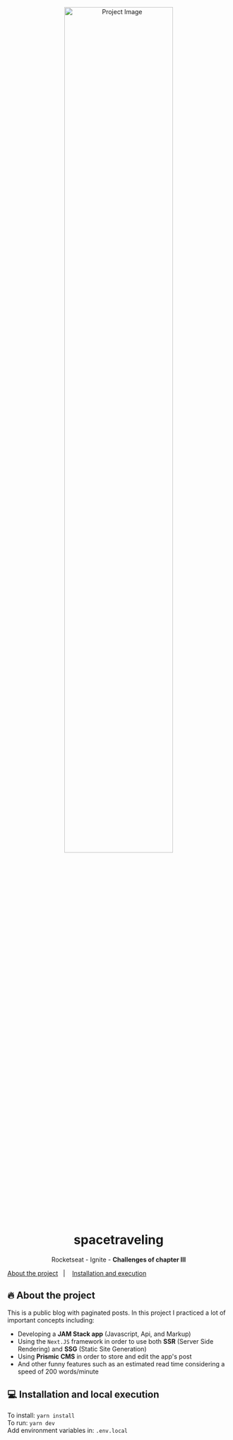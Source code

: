 <p align="center">
    <img width="70%" src="https://imgur.com/nrRSFvN.png" alt="Project Image"/>
</p>

<h1 align="center">spacetraveling</h1>

<p align="center">
  <p align="center">Rocketseat - Ignite - <strong>Challenges of chapter III</strong></p>
  <a href="#-about-the-project">About the project</a>&nbsp;&nbsp;&nbsp;|&nbsp;&nbsp;&nbsp;
  <a href="#-installation-and-execution">Installation and execution</a>
</p>

## 🔥 About the project
This is a public blog with paginated posts. In this project I practiced a lot of important concepts including: 
- Developing a **JAM Stack app** (Javascript, Api, and Markup)
- Using the `Next.JS` framework in order to use both **SSR** (Server Side Rendering) and **SSG** (Static Site Generation)
- Using **Prismic CMS** in order to store and edit the app's post
- And other funny features such as an estimated read time considering a speed of 200 words/minute


## 💻 Installation and local execution
To install: `yarn install`<br>
To run: `yarn dev`<br>
Add environment variables in: `.env.local`<br>
